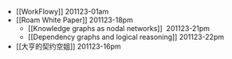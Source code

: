 - [[WorkFlowy]]
201123-01am
- [[Roam White Paper]]
201123-18pm
    - [[Knowledge graphs as nodal networks]] 
201123-21pm
    - [[Dependency graphs and logical reasoning]]
201123-22pm
- [[大亨的契约空姐]]
201123-16pm

